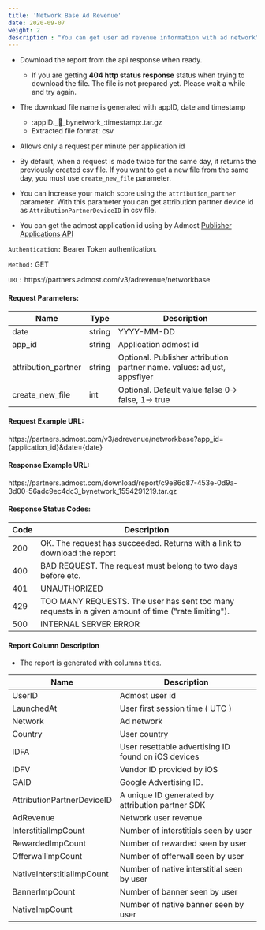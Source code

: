 ```yaml
---
title: 'Network Base Ad Revenue'
date: 2020-09-07
weight: 2
description : "You can get user ad revenue information with ad network"
---
```



- Download the report from the api response when ready.  
  
    - If you are getting **404 http status response** status when trying to download the file. The file is not prepared yet. Please wait a while and try again.

- The download file name is generated with appID, date and timestamp
    - :appID:\_:date:\_bynetwork\_:timestamp:.tar.gz
    - Extracted file format: csv

- Allows only a request per minute per application id

- By default, when a request is made twice for the same day, it returns the previously created csv file. If you want to get a new file from the same day, you must use `create_new_file` parameter.

- You can increase your match score using the `attribution_partner` parameter. With this parameter you can get attribution partner device id as `AttributionPartnerDeviceID` in csv file.

- You can get the admost application id using by Admost [Publisher Applications API](https://admost.github.io/amrapi/publisher-app-api/)



`Authentication:` Bearer Token authentication.

`Method:` GET

`URL:` https:\//partners.admost.com/v3/adrevenue/networkbase

#### Request Parameters:

| Name                | Type   | Description                                                             |
| ------------------- | ------ | ----------------------------------------------------------------------- |
| date                | string | YYYY-MM-DD                                                              |
| app_id              | string | Application admost id                                                   |
| attribution_partner | string | Optional. Publisher attribution partner name. values: adjust, appsflyer |
| create_new_file     | int    | Optional. Default value false 0-> false, 1-> true                       |

#### Request Example URL:

https:\//partners.admost.com/v3/adrevenue/networkbase?app_id={application_id}&date={date}

#### Response Example URL:

https:\//partners.admost.com/download/report/c9e86d87-453e-0d9a-3d00-56adc9ec4dc3_bynetwork_1554291219.tar.gz

#### Response Status Codes:

| Code | Description                                                                                         |
| ---- | --------------------------------------------------------------------------------------------------- |
| 200  | OK. The request has succeeded. Returns with a link to download the report                           |
| 400  | BAD REQUEST. The request must belong to two days before etc.                                        |
| 401  | UNAUTHORIZED                                                                                        |
| 429  | TOO MANY REQUESTS. The user has sent too many requests in a given amount of time ("rate limiting"). |
| 500  | INTERNAL SERVER ERROR                                                                               |

#### Report Column Description

- The report is generated with columns titles.

| Name                       | Description                                         |
| -------------------------- | --------------------------------------------------- |
| UserID                     | Admost user id                                      |
| LaunchedAt                 | User first session time ( UTC )                     |
| Network                    | Ad network                                          |
| Country                    | User country                                        |
| IDFA                       | User resettable advertising ID found on iOS devices |
| IDFV                       | Vendor ID provided by iOS                           |
| GAID                       | Google Advertising ID.                              |
| AttributionPartnerDeviceID | A unique ID generated by attribution partner SDK    |
| AdRevenue                  | Network user revenue                                |
| InterstitialImpCount       | Number of interstitials seen by user                |
| RewardedImpCount           | Number of rewarded seen by user                     |
| OfferwallImpCount          | Number of offerwall seen by user                    |
| NativeInterstitialImpCount | Number of native interstitial seen by user          |
| BannerImpCount             | Number of banner seen by user                       |
| NativeImpCount             | Number of native banner seen by user                |